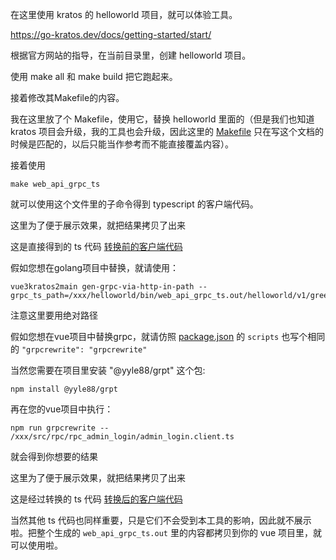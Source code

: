 在这里使用 kratos 的 helloworld 项目，就可以体验工具。

https://go-kratos.dev/docs/getting-started/start/

根据官方网站的指导，在当前目录里，创建 helloworld 项目。

使用 make all 和 make build 把它跑起来。

接着修改其Makefile的内容。

我在这里放了个 Makefile，使用它，替换 helloworld 里面的（但是我们也知道 kratos 项目会升级，我的工具也会升级，因此这里的 [Makefile](Makefile) 只在写这个文档的时候是匹配的，以后只能当作参考而不能直接覆盖内容）。

接着使用
```
make web_api_grpc_ts
```
就可以使用这个文件里的子命令得到 typescript 的客户端代码。

这里为了便于展示效果，就把结果拷贝了出来

这是直接得到的 ts 代码 [转换前的客户端代码](greeter.client.ts-B.txt)

假如您想在golang项目中替换，就请使用：
```
vue3kratos2main gen-grpc-via-http-in-path --grpc_ts_path=/xxx/helloworld/bin/web_api_grpc_ts.out/helloworld/v1/greeter.client.ts
```
注意这里要用绝对路径

假如您想在vue项目中替换grpc，就请仿照 [package.json](../../vue3npm/package.json) 的 `scripts` 也写个相同的 `"grpcrewrite": "grpcrewrite"`

当然您需要在项目里安装 "@yyle88/grpt" 这个包:
```
npm install @yyle88/grpt
```

再在您的vue项目中执行：
```
npm run grpcrewrite -- /xxx/src/rpc/rpc_admin_login/admin_login.client.ts
```

就会得到你想要的结果

这里为了便于展示效果，就把结果拷贝了出来

这是经过转换的 ts 代码 [转换后的客户端代码](greeter.client.ts-A.txt)

当然其他 ts 代码也同样重要，只是它们不会受到本工具的影响，因此就不展示啦。把整个生成的 `web_api_grpc_ts.out` 里的内容都拷贝到你的 vue 项目里，就可以使用啦。
